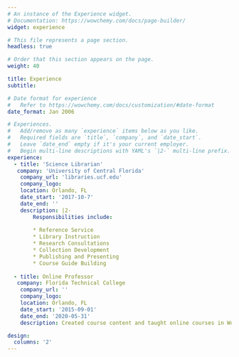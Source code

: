 ```yaml
---
# An instance of the Experience widget.
# Documentation: https://wowchemy.com/docs/page-builder/
widget: experience

# This file represents a page section.
headless: true

# Order that this section appears on the page.
weight: 40

title: Experience
subtitle:

# Date format for experience
#   Refer to https://wowchemy.com/docs/customization/#date-format
date_format: Jan 2006

# Experiences.
#   Add/remove as many `experience` items below as you like.
#   Required fields are `title`, `company`, and `date_start`.
#   Leave `date_end` empty if it's your current employer.
#   Begin multi-line descriptions with YAML's `|2-` multi-line prefix.
experience:
  - title: 'Science Librarian'
   company: 'University of Central Florida'
    company_url: 'libraries.ucf.edu'
    company_logo: 
    location: Orlando, FL
    date_start: '2017-10-7'
    date_end: ''
    description: |2-
        Responsibilities include:
        
        * Reference Service
        * Library Instruction
        * Research Consultations
        * Collection Development
        * Publishing and Presenting
        * Course Guide Building 
        
  - title: Online Professor 
   company: Florida Technical College 
    company_url: ''
    company_logo: 
    location: Orlando, FL 
    date_start: '2015-09-01'
    date_end: '2020-05-31'
    description: Created course content and taught online courses in World Religions, Intro to Ethics, Intro to Philosophy, and Humanities. 

design:
  columns: '2'
---
```

